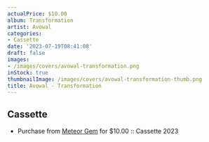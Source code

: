 ```yaml
---
actualPrice: $10.00
album: Transformation
artist: Avowal
categories:
- Cassette
date: '2023-07-19T08:41:08'
draft: false
images:
- /images/covers/avowal-transformation.png
inStock: true
thumbnailImage: /images/covers/avowal-transformation-thumb.png
title: Avowal - Transformation
---
```


## Cassette
* Purchase from [Meteor Gem](https://meteor-gem.com/products/avowal-transformation-cassette) for $10.00 :: Cassette 2023
